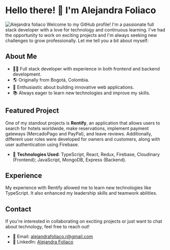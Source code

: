 # Hello there! 👋 I'm Alejandra Foliaco
![Alejandra foliaco](https://github.com/IFoliacoRamos/IFoliacoRamos/assets/125612338/bfcf11a6-ace7-4abb-998c-5f58427b39ca)
Welcome to my GitHub profile! I'm a passionate full stack developer with a love for technology and continuous learning. I've had the opportunity to work on exciting projects and I'm always seeking new challenges to grow professionally. Let me tell you a bit about myself:

## About Me

- 👩‍💻 Full stack developer with experience in both frontend and backend development.
- 🌎 Originally from Bogotá, Colombia.
- 🚀 Enthusiastic about building innovative web applications.
- 📚 Always eager to learn new technologies and improve my skills.

## Featured Project

One of my standout projects is **Rentify**, an application that allows users to search for hotels worldwide, make reservations, implement payment gateways (MercadoPago and PayPal), and leave reviews. Additionally, different user roles were developed for owners and customers, along with user authentication using Firebase.

- 💼 **Technologies Used**: TypeScript, React, Redux, Firebase, Cloudinary (Frontend); JavaScript, MongoDB, Express (Backend).

## Experience

My experience with Rentify allowed me to learn new technologies like TypeScript. It also enhanced my leadership skills and teamwork abilities.

## Contact

If you're interested in collaborating on exciting projects or just want to chat about technology, feel free to reach out!

- 📧 Email: alejandrafoliaco.r@gmail.com
- 💼 LinkedIn: [Alejandra Foliaco](http://www.linkedin.com/in/alejandra-foliaco-a74137278)
